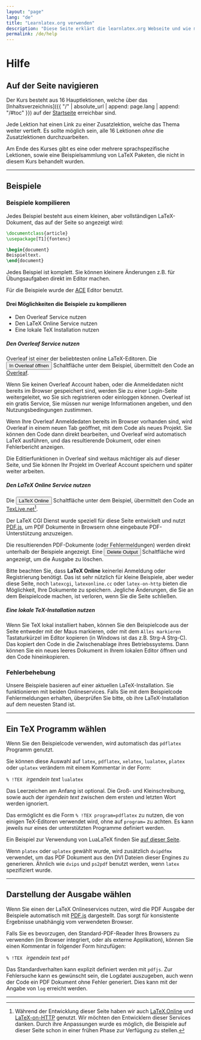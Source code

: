 ```yaml
---
layout: "page"
lang: "de"
title: "Learnlatex.org verwenden"
description: "Diese Seite erklärt die learnlatex.org Webseite und wie man sie am besten nutzt."
permalink: /de/help
---
```


# Hilfe


## Auf der Seite navigieren

Der Kurs besteht aus 16 Hauptlektionen, welche über das [Inhaltsverzeichnis]({{ "/" | absolute_url | append: page.lang | append: "/#toc" }}) auf der [Startseite](./) erreichbar sind.

Jede Lektion hat einen Link zu einer Zusatzlektion, welche das Thema weiter
vertieft.  Es sollte möglich sein, alle 16 Lektionen _ohne_ die Zusatzlektionen
durchzuarbeiten.

Am Ende des Kurses gibt es eine oder mehrere sprachspezifische Lektionen,
sowie eine Beispielsammlung von LaTeX Paketen, die nicht in diesem Kurs
behandelt wurden.

---

## Beispiele

### Beispiele kompilieren

Jedes Beispiel besteht aus einem kleinen, aber vollständigen LaTeX-Dokument, 
das auf der Seite so angezeigt wird:

```latex
\documentclass{article}
\usepackage[T1]{fontenc}

\begin{document}
Beispieltext.
\end{document}
```

Jedes Beispiel ist komplett. Sie können kleinere Änderungen
z.B. für Übungsaufgaben direkt im Editor machen.

Für die Beispiele wurde der [ACE](https://ace.c9.io/) Editor benutzt.

#### Drei Möglichkeiten die Beispiele zu kompilieren

* Den Overleaf Service nutzen
* Den LaTeX Online Service nutzen
* Eine lokale TeX Installation nutzen

##### Den Overleaf Service nutzen

Overleaf ist einer der beliebtesten online LaTeX-Editoren.
Die <button>In Overleaf öffnen</button> Schaltfläche unter dem Beispiel,
übermittelt den Code an [Overleaf](https://www.overleaf.com/about).

Wenn Sie keinen Overleaf Account haben, oder die Anmeldedaten nicht bereits
im Browser gespeichert sind, werden Sie zu einer Login-Seite weitergeleitet,
wo Sie sich registrieren oder einloggen können. Overleaf ist ein gratis Service,
Sie müssen nur wenige Informationen angeben, und den Nutzungsbedingungen zustimmen.

Wenn Ihre Overleaf Anmeldedaten bereits im Browser vorhanden sind, wird
Overleaf in einem neuen Tab geöffnet, mit dem Code als neues Projekt.
Sie können den Code dann direkt bearbeiten, und Overleaf wird automatisch
LaTeX ausführen, und das resultierende Dokument, oder einen Fehlerbericht anzeigen.

Die Editierfunktionen in Overleaf sind weitaus mächtiger als auf dieser Seite,
und Sie können Ihr Projekt im Overleaf Account speichern und später weiter arbeiten.

##### Den LaTeX Online Service nutzen

Die <button>LaTeX Online</button> Schaltfläche unter dem Beispiel,
übermittelt den Code an [TexLive.net](https://texlive.net)[^1].

Der LaTeX CGI Dienst wurde speziell für diese Seite entwickelt und nutzt
[PDF.js](https://mozilla.github.io/pdf.js/), um PDF Dokumente in Browsern ohne
eingebaute PDF-Unterstützung anzuzeigen.

Die resultierenden PDF-Dokumente (oder Fehlermeldungen) werden direkt unterhalb
der Beispiele angezeigt. Eine <button>Delete Output</button> Schaltfläche wird
angezeigt, um die Ausgabe zu löschen.

Bitte beachten Sie, dass **LaTeX Online** keinerlei Anmeldung oder Registrierung
benötigt. Das ist sehr nützlich für kleine Beispiele, aber weder diese Seite,
noch `latexcgi`, `latexonline.cc` oder `latex-on-http` bieten die Möglichkeit,
Ihre Dokumente zu speichern. Jegliche Änderungen, die Sie an dem Beispielcode
machen, ist verloren, wenn Sie die Seite schließen.

##### Eine lokale TeX-Installation nutzen

Wenn Sie TeX lokal installiert haben, können Sie den Beispielcode aus der
Seite entweder mit der Maus markieren, oder mit dem `Alles markieren` 
Tastaturkürzel im Editor kopieren (in Windows ist das z.B. Strg-A Strg-C).
Das kopiert den Code in die Zwischenablage ihres Betriebssystems. 
Dann können Sie ein neues leeres Dokument in Ihrem lokalen Editor öffnen
und den Code hineinkopieren.

### Fehlerbehebung

Unsere Beispiele basieren auf einer aktuellen LaTeX-Installation.
Sie funktionieren mit beiden Onlineservices. Falls Sie mit dem Beispielcode
Fehlermeldungen erhalten, überprüfen Sie bitte, ob ihre LaTeX-Installation
auf dem neuesten Stand ist.

---

## Ein TeX Programm wählen

Wenn Sie den Beispielcode verwenden, wird automatisch das `pdflatex` Programm
genutzt.

Sie können diese Auswahl auf `latex`, `pdflatex`, `xelatex`, `lualatex`,
`platex` oder `uplatex` verändern mit einem Kommentar in der Form:

`% !TEX ` _irgendein text_ `lualatex`

Das Leerzeichen am Anfang ist optional. Die Groß- und Kleinschreibung,
sowie auch der _irgendein text_ zwischen dem ersten und letzten Wort werden ignoriert.

Das ermöglicht es die Form `% !TEX program=pdflatex` zu nutzen, die von einigen
TeX-Editoren verwendet wird, ohne auf `program=` zu achten. Es kann jeweils nur
eines der unterstützten Programme definiert werden.

Ein Beispiel zur Verwendung von LuaLaTeX finden Sie [auf dieser Seite](more-14).

Wenn `platex` oder `uplatex` gewählt wurde, wird zusätzlich `dvipdfmx`
verwendet, um das PDF Dokument aus den DVI Dateien dieser Engines zu generieren.
Ähnlich wie `dvips` und `ps2pdf` benutzt werden, wenn `latex` spezifiziert wurde.

---

## Darstellung der Ausgabe wählen

Wenn Sie einen der LaTeX Onlineservices nutzen, wird die PDF Ausgabe
der Beispiele automatisch mit [PDF.js](https://mozilla.github.io/pdf.js/)
dargestellt. Das sorgt für konsistente Ergebnisse unabhängig vom verwendeten Browser.

Falls Sie es bevorzugen, den Standard-PDF-Reader Ihres Browsers zu verwenden
(im Browser integriert, oder als externe Applikation), können Sie einen
Kommentar in folgender Form hinzufügen:

`% !TEX ` _irgendein text_ `pdf`

Das Standardverhalten kann explizit definiert werden mit `pdfjs`.
Zur Fehlersuche kann es gewünscht sein, die Logdatei auszugeben,
auch wenn der Code ein PDF Dokument ohne Fehler generiert.
Dies kann mit der Angabe von `log` erreicht werden.

---

[^1]: Während der Entwicklung dieser Seite haben wir auch
[LaTeX.Online](https://latexonline.cc/) und
[LaTeX-on-HTTP](https://github.com/YtoTech/latex-on-http) genutzt.
Wir möchten den Entwicklern dieser Services danken. Durch ihre Anpassungen
wurde es möglich, die Beispiele auf dieser Seite schon in einer frühen
Phase zur Verfügung zu stellen.
